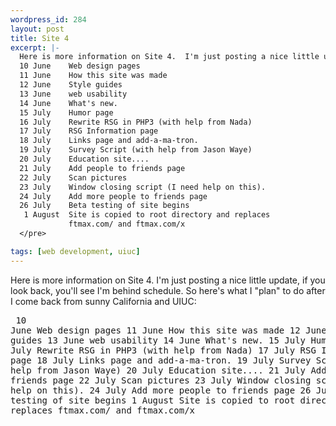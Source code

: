 ```yaml
--- 
wordpress_id: 284
layout: post
title: Site 4
excerpt: |-
  Here is more information on Site 4.  I'm just posting a nice little update, if you look back, you'll see I'm behind schedule.  So here's what I "plan" to do after I come back from sunny California and UIUC:<pre>
  10 June    Web design pages
  11 June    How this site was made
  12 June    Style guides
  13 June    web usability
  14 June    What's new.
  15 July    Humor page
  16 July    Rewrite RSG in PHP3 (with help from Nada)
  17 July    RSG Information page
  18 July    Links page and add-a-ma-tron.
  19 July    Survey Script (with help from Jason Waye)
  20 July    Education site....
  21 July    Add people to friends page
  22 July    Scan pictures
  23 July    Window closing script (I need help on this).
  24 July    Add more people to friends page
  26 July    Beta testing of site begins
   1 August  Site is copied to root directory and replaces
             ftmax.com/ and ftmax.com/x
  </pre>

tags: [web development, uiuc]
---
```


Here is more information on Site 4.  I'm just posting a nice little update, if you look back, you'll see I'm behind schedule.  So here's what I "plan" to do after I come back from sunny California and UIUC:<pre>
10 June    Web design pages
11 June    How this site was made
12 June    Style guides
13 June    web usability
14 June    What's new.
15 July    Humor page
16 July    Rewrite RSG in PHP3 (with help from Nada)
17 July    RSG Information page
18 July    Links page and add-a-ma-tron.
19 July    Survey Script (with help from Jason Waye)
20 July    Education site....
21 July    Add people to friends page
22 July    Scan pictures
23 July    Window closing script (I need help on this).
24 July    Add more people to friends page
26 July    Beta testing of site begins
 1 August  Site is copied to root directory and replaces
           ftmax.com/ and ftmax.com/x
</pre>
